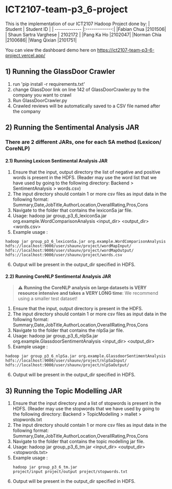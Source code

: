 # ICT2107-team-p3_6-project

This is the implementation of our ICT2107 Hadoop Project done by:
| Student | Student ID |
| ------------- |:-------------:|
|Fabian Chua |2101506|
| Shaun Sartra Varghese | 2102172 |
|Pang Ka Ho |2102047|
|Norman Chia |2100686|
|Wang Qixian |2101751|

You can view the dashboard demo here on https://ict2107-team-p3-6-project.vercel.app/

## 1) Running the GlassDoor Crawler

1. run 'pip install -r requirements.txt'
2. change GlassDoor link on line 142 of GlassDoorCrawler.py to the company you want to crawl
3. Run GlassDoorCrawler.py
4. Crawled reviews will be automatically saved to a CSV file named after the company

## 2) Running the Sentimental Analysis JAR

### There are 2 different JARs, one for each SA method (Lexicon/ CoreNLP)

#### 2.1) Running Lexicon Sentimental Analysis JAR

1. Ensure that the input, output directory the list of negative and positive words is present in the HDFS. (Reader may use the word list that we have used by going to the following directory: Backend > SentimentAnalysis > words.csv)
2. The input directory should contain 1 or more csv files as input data in the following format: Summary,Date,JobTitle,AuthorLocation,OverallRating,Pros,Cons
3. Navigate to the folder that contains the lexiconSa jar file.
4. Usage: hadoop jar group_p3_6_lexiconSa.jar org.example.WordComparisonAnalysis <input_dir> <output_dir> <words.csv>
5. Example usage :
<pre><code>hadoop jar group_p3_6_lexiconSa.jar org.example.WordComparisonAnalysis hdfs://localhost:9000/user/shaunv/project/wordMapInput/ hdfs://localhost:9000/user/shaunv/project/wordMapOutput/ hdfs://localhost:9000/user/shaunv/project/words.csv
</code></pre>
6. Output will be present in the output_dir specified in HDFS.

#### 2.2) Running CoreNLP Sentimental Analysis JAR

> :warning: **Running the CoreNLP analysis on large datasets is VERY resource intensive and takes a VERY LONG time**: We recommend using a smaller test dataset!

1. Ensure that the input, output directory is present in the HDFS.
2. The input directory should contain 1 or more csv files as input data in the following format: Summary,Date,JobTitle,AuthorLocation,OverallRating,Pros,Cons
3. Navigate to the folder that contains the nlpSa jar file.
4. Usage: hadoop jar group_p3_6_nlpSa.jar org.example.GlassdoorSentimentAnalysis <input_dir> <output_dir>
5. Example usage :
<pre><code>hadoop jar group_p3_6_nlpSa.jar org.example.GlassdoorSentimentAnalysis hdfs://localhost:9000/user/shaunv/project/nlpSaInput/ hdfs://localhost:9000/user/shaunv/project/nlpSaOutput/
</code></pre>
6. Output will be present in the output_dir specified in HDFS.

## 3) Running the Topic Modelling JAR

1. Ensure that the input directory and a list of stopwords is present in the HDFS. (Reader may use the stopwords that we have used by going to the following directory: Backend > TopicModelling > mallet > stopwords.txt
2. The input directory should contain 1 or more csv files as input data in the following format: Summary,Date,JobTitle,AuthorLocation,OverallRating,Pros,Cons
3. Navigate to the folder that contains the topic modelling jar file.
4. Usage: hadoop jar group_p3_6_tm.jar <input_dir> <output_dir> <stopwords.txt>
5. Example usage : <pre><code>hadoop jar group_p3_6_tm.jar project/input project/output project/stopwords.txt </code></pre>
6. Output will be present in the output_dir specified in HDFS.

